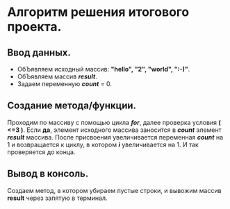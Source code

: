 # Алгоритм решения итогового проекта.

## Ввод данных.
- ОбЪявляем исходный массив: **"hello", "2", "world", ":-)"**.
- ОбЪявляем массив ***result***.
- Задаем переменную ***count*** = 0.
## Создание метода/функции.
Проходим по массиву c помощью цикла ***for***, далее проверка условия **( <=3 )**. Если **да**, элемент исходного массива заносится в ***count*** элемент ***result*** массива. После присвоения увеличивается переменная ***count*** на 1 и возвращается к циклу, в котором ***i*** увеличивается на 1. И так проверяется до конца.
## Вывод в консоль.
Создаем метод, в котором убираем пустые строки, и вывожим массив **result** через запятую в терминал.